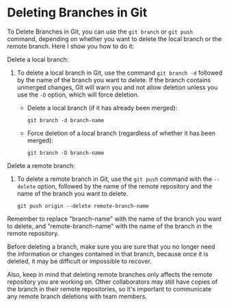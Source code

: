 # Deleting Branches in Git

To Delete Branches in Git, you can use the `git branch` or `git push` command, depending on whether you want to delete the local branch or the remote branch. Here I show you how to do it:

Delete a local branch:

1. To delete a local branch in Git, use the command `git branch -d` followed by the name of the branch you want to delete. If the branch contains unmerged changes, Git will warn you and not allow deletion unless you use the `-D` option, which will force deletion.

    - Delete a local branch (if it has already been merged):
      ```shell
      git branch -d branch-name
      ```

    - Force deletion of a local branch (regardless of whether it has been merged):
      ```shell
      git branch -D branch-name
      ```

Delete a remote branch:

1. To delete a remote branch in Git, use the `git push` command with the `--delete` option, followed by the name of the remote repository and the name of the branch you want to delete.

    ```shell
    git push origin --delete remote-branch-name
    ```

Remember to replace "branch-name" with the name of the branch you want to delete, and "remote-branch-name" with the name of the branch in the remote repository.

Before deleting a branch, make sure you are sure that you no longer need the information or changes contained in that branch, because once it is deleted, it may be difficult or impossible to recover.

Also, keep in mind that deleting remote branches only affects the remote repository you are working on. Other collaborators may still have copies of the branch in their remote repositories, so it's important to communicate any remote branch deletions with team members.
